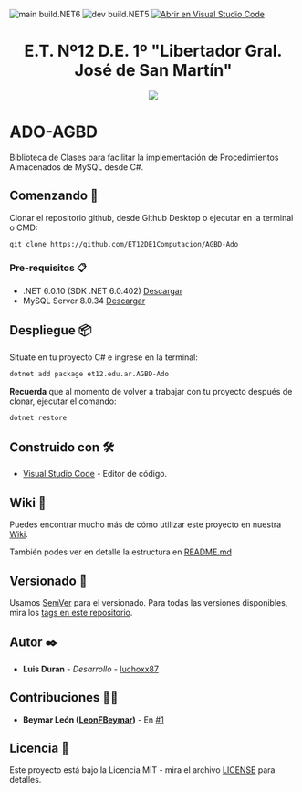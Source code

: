 ![main build.NET6](https://github.com/ET12DE1Computacion/AGBD-Ado/workflows/main-build.NET6/badge.svg?branch=main) ![dev build.NET5](https://github.com/ET12DE1Computacion/AGBD-Ado/workflows/dev-build.NET5/badge.svg?branch=dev) [![Abrir en Visual Studio Code](https://open.vscode.dev/badges/open-in-vscode.svg)](https://open.vscode.dev/ET12DE1Computacion/AGBD-Ado)

<h1 align="center">E.T. Nº12 D.E. 1º "Libertador Gral. José de San Martín"</h1>
<p align="center">
  <img src="https://et12.edu.ar/imgs/computacion/vamoaprogramabanner.png">
</p>

# ADO-AGBD

Biblioteca de Clases para facilitar la implementación de Procedimientos Almacenados de MySQL desde C#.

## Comenzando 🚀

Clonar el repositorio github, desde Github Desktop o ejecutar en la terminal o CMD:

```
git clone https://github.com/ET12DE1Computacion/AGBD-Ado
```

### Pre-requisitos 📋

- .NET 6.0.10 (SDK .NET 6.0.402) [Descargar](https://dotnet.microsoft.com/download/dotnet/6.0)
- MySQL Server 8.0.34 [Descargar](https://dev.mysql.com/downloads/mysql/)

## Despliegue 📦

Situate en tu proyecto C# e ingrese en la terminal:

```bash
dotnet add package et12.edu.ar.AGBD-Ado
```

**Recuerda** que al momento de volver a trabajar con tu proyecto después de clonar, ejecutar el comando:

```bash
dotnet restore
```

## Construido con 🛠️

* [Visual Studio Code](https://code.visualstudio.com/#alt-downloads) - Editor de código.

## Wiki 📖

Puedes encontrar mucho más de cómo utilizar este proyecto en nuestra [Wiki](https://github.com/ET12DE1Computacion/AGBD-Ado/wiki).

También podes ver en detalle la estructura en [README.md](AGBD/README.md) 

## Versionado 📌

Usamos [SemVer](http://semver.org/) para el versionado. Para todas las versiones disponibles, mira los [tags en este repositorio](https://github.com/ET12DE1Computacion/AGBD-Ado/tags).

## Autor ✒️

- **Luis Duran** - *Desarrollo* - [luchoxx87](https://github.com/luchoxx87)

## Contribuciones 🤝🏽
- **Beymar León ([LeonFBeymar](https://github.com/LeonFBeymar))** - En [#1](https://github.com/ET12DE1Computacion/AGBD-Ado/pull/1)

## Licencia 📄

Este proyecto está bajo la Licencia MIT - mira el archivo [LICENSE](LICENSE) para detalles.
